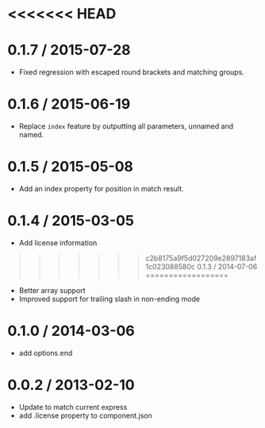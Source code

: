 <<<<<<< HEAD
=======
0.1.7 / 2015-07-28
==================

  * Fixed regression with escaped round brackets and matching groups.

0.1.6 / 2015-06-19
==================

  * Replace `index` feature by outputting all parameters, unnamed and named.

0.1.5 / 2015-05-08
==================

  * Add an index property for position in match result.

0.1.4 / 2015-03-05
==================

  * Add license information

>>>>>>> c2b8175a9f5d027209e2897183af1c023088580c
0.1.3 / 2014-07-06
==================

  * Better array support
  * Improved support for trailing slash in non-ending mode

0.1.0 / 2014-03-06
==================

  * add options.end

0.0.2 / 2013-02-10
==================

  * Update to match current express
  * add .license property to component.json
